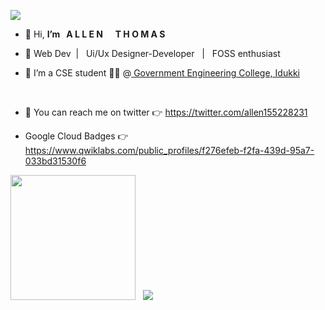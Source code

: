 ![](https://komarev.com/ghpvc/?username=coding-sorcerer-1&style=flat-square)
- 👋 Hi,  **I’m &nbsp;  A L L E N** &nbsp; &nbsp; **T H O M A S**

- 👀 Web Dev &nbsp;| &nbsp; Ui/Ux Designer-Developer &nbsp; | &nbsp; FOSS enthusiast

- 🌱 I’m a CSE student 🧑‍💻  @<a href="https://www.gecidukki.ac.in/" > Government Engineering College, Idukki </a>
<br>

- 🤗 You can reach me on twitter 👉 https://twitter.com/allen155228231

- Google Cloud Badges 👉 https://www.qwiklabs.com/public_profiles/f276efeb-f2fa-439d-95a7-033bd31530f6

 <img height="200em" src="https://github-readme-stats-eight-theta.vercel.app/api?username=coding-sorcerer-1&theme=chartreuse-dark&show_icons=true&include_all_commits=true&count_private=true"/> &nbsp; <img src="https://github-readme-stats.vercel.app/api/top-langs/?username=coding-sorcerer-1&theme=chartreuse-dark"/>
 





